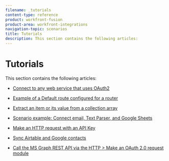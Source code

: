 ```yaml
---
filename: _tutorials
content-type: reference
product: workfront-fusion
product-area: workfront-integrations
navigation-topic: scenarios
title: Tutorials
description: This section contains the following articles:
---
```


# Tutorials

This section contains the following articles:

  <!--
  <li data-mc-conditions="QuicksilverOrClassic.Draft mode"><a href="../../workfront-fusion/tutorials/connect-any-service-uses-oauth2.md" class="MCXref xref" xrefformat="{para}">Connect to any web service that uses OAuth2</a> </li>
  -->

* [Connect to any web service that uses OAuth2](../../workfront-fusion/tutorials/connect-any-service-uses-oauth2.md)

  <!--
  <li data-mc-conditions="QuicksilverOrClassic.Draft mode"><a href="../../workfront-fusion/tutorials/example-default-route-configured-router.md" class="MCXref xref" xrefformat="{para}">Example of a Default route configured for a router</a> </li>
  -->

* [Example of a Default route configured for a router](../../workfront-fusion/tutorials/example-default-route-configured-router.md)

  <!--
  <li data-mc-conditions="QuicksilverOrClassic.Draft mode"><a href="../../workfront-fusion/tutorials/extract-item-value-collection-array.md" class="MCXref xref" xrefformat="{para}">Extract an item or its value from a collection array</a> </li>
  -->

* [Extract an item or its value from a collection array](../../workfront-fusion/tutorials/extract-item-value-collection-array.md) 
* [Scenario example: Connect email, Text Parser, and Google Sheets](../../workfront-fusion/scenarios/example-connect-email-text-parser-gsheets.md)

  <!--
  <li data-mc-conditions="QuicksilverOrClassic.Draft mode"><a href="../../workfront-fusion/tutorials/make-an-http-request-with-an-api-key.md" class="MCXref xref" xrefformat="{para}">Make an HTTP request with an API Key</a> </li>
  -->

* [Make an HTTP request with an API Key](../../workfront-fusion/tutorials/make-an-http-request-with-an-api-key.md) 
* [Sync Airtable and Google contacts](../../workfront-fusion/tutorials/sync-airtable-google-contacts.md) 
* [Call the MS Graph REST API via the HTTP > Make an OAuth 2.0 request module](../../workfront-fusion/connections/call-the-ms-graph-rest-api-.md)

